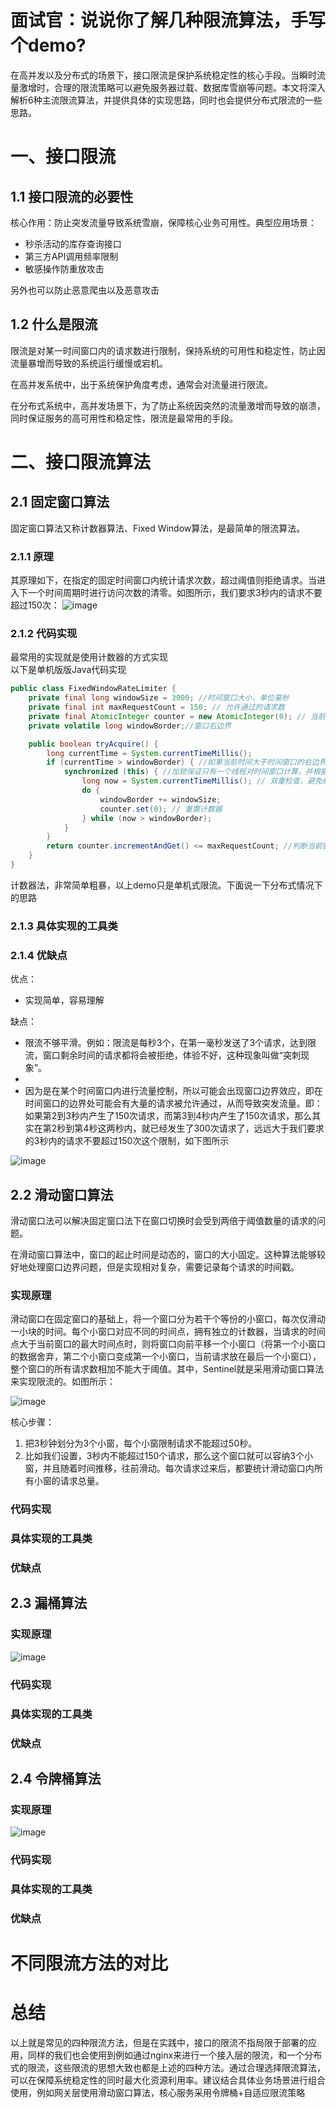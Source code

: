# 面试官：说说你了解几种限流算法，手写个demo?

在高并发以及分布式的场景下，接口限流是保护系统稳定性的核心手段。当瞬时流量激增时，合理的限流策略可以避免服务器过载、数据库雪崩等问题。本文将深入解析6种主流限流算法，并提供具体的实现思路，同时也会提供分布式限流的一些思路。
# 一、接口限流
## 1.1 接口限流的必要性
核心作用：防止突发流量导致系统雪崩，保障核心业务可用性。典型应用场景：

- 秒杀活动的库存查询接口
- 第三方API调用频率限制
- 敏感操作防重放攻击

另外也可以防止恶意爬虫以及恶意攻击
## 1.2 什么是限流
限流是对某一时间窗口内的请求数进行限制，保持系统的可用性和稳定性，防止因流量暴增而导致的系统运行缓慢或宕机。

在高并发系统中，出于系统保护角度考虑，通常会对流量进行限流。

在分布式系统中，高并发场景下，为了防止系统因突然的流量激增而导致的崩溃，同时保证服务的高可用性和稳定性，限流是最常用的手段。

# 二、接口限流算法
## 2.1 固定窗口算法
固定窗口算法又称计数器算法、Fixed Window算法，是最简单的限流算法。
### 2.1.1 原理
其原理如下，在指定的固定时间窗口内统计请求次数，超过阈值则拒绝请求。当进入下一个时间周期时进行访问次数的清零。如图所示，我们要求3秒内的请求不要超过150次：
![image](https://github.com/user-attachments/assets/d75a342f-020b-4f40-83e1-80585cc61029)
### 2.1.2 代码实现
最常用的实现就是使用计数器的方式实现                      
以下是单机版版Java代码实现
```java
public class FixedWindowRateLimiter {
    private final long windowSize = 3000; //时间窗口大小，单位毫秒
    private final int maxRequestCount = 150; // 允许通过的请求数
    private final AtomicInteger counter = new AtomicInteger(0); // 当前窗口通过的请求数，AtomicInteger保证线程安全
    private volatile long windowBorder;//窗口右边界

    public boolean tryAcquire() {
        long currentTime = System.currentTimeMillis();
        if (currentTime > windowBorder) { //如果当前时间大于时间窗口的右边界,就一直将窗口的右边界平移
            synchronized (this) { //加锁保证只有一个线程对时间窗口计算，并根据volatile的可见性将windowBorder对其他线程可见
                long now = System.currentTimeMillis(); // 双重检查，避免线程阻塞时currentTime变化产生的影响
                do {
                    windowBorder += windowSize;
                    counter.set(0); // 重置计数器
                } while (now > windowBorder);
            }
        }
        return counter.incrementAndGet() <= maxRequestCount; //判断当前窗口期内的请求数量是否超出限制并对请求数+1
    }
}
```
计数器法，非常简单粗暴，以上demo只是单机式限流。下面说一下分布式情况下的思路
### 2.1.3 具体实现的工具类
### 2.1.4 优缺点
优点：
- 实现简单，容易理解

缺点：
- 限流不够平滑。例如：限流是每秒3个，在第一毫秒发送了3个请求，达到限流，窗口剩余时间的请求都将会被拒绝，体验不好，这种现象叫做“突刺现象”。
- 
- 因为是在某个时间窗口内进行流量控制，所以可能会出现窗口边界效应，即在时间窗口的边界处可能会有大量的请求被允许通过，从而导致突发流量。即：如果第2到3秒内产生了150次请求，而第3到4秒内产生了150次请求，那么其实在第2秒到第4秒这两秒内，就已经发生了300次请求了，远远大于我们要求的3秒内的请求不要超过150次这个限制，如下图所示

![image](https://github.com/user-attachments/assets/6a5a8791-4929-41c8-9247-27de909491f7)

## 2.2 滑动窗口算法
滑动窗口法可以解决固定窗口法下在窗口切换时会受到两倍于阈值数量的请求的问题。

在滑动窗口算法中，窗口的起止时间是动态的，窗口的大小固定。这种算法能够较好地处理窗口边界问题，但是实现相对复杂，需要记录每个请求的时间戳。
### 实现原理
滑动窗口在固定窗口的基础上，将一个窗口分为若干个等份的小窗口，每次仅滑动一小块的时间。每个小窗口对应不同的时间点，拥有独立的计数器，当请求的时间点大于当前窗口的最大时间点时，则将窗口向前平移一个小窗口（将第一个小窗口的数据舍弃，第二个小窗口变成第一个小窗口，当前请求放在最后一个小窗口），整个窗口的所有请求数相加不能大于阈值。其中，Sentinel就是采用滑动窗口算法来实现限流的。如图所示：

![image](https://github.com/user-attachments/assets/8238d78e-97c5-4150-90cc-539b6f5924f3)

核心步骤：
1. 把3秒钟划分为3个小窗，每个小窗限制请求不能超过50秒。
2. 比如我们设置，3秒内不能超过150个请求，那么这个窗口就可以容纳3个小窗，并且随着时间推移，往前滑动。每次请求过来后，都要统计滑动窗口内所有小窗的请求总量。
### 代码实现
### 具体实现的工具类
### 优缺点
## 2.3 漏桶算法
### 实现原理
![image](https://github.com/user-attachments/assets/92c4e367-db48-4c50-991c-4f2a729882fc)
### 代码实现
### 具体实现的工具类
### 优缺点
## 2.4 令牌桶算法
### 实现原理
![image](https://github.com/user-attachments/assets/92c4e367-db48-4c50-991c-4f2a729882fc)
### 代码实现
### 具体实现的工具类
### 优缺点
# 不同限流方法的对比

# 总结
以上就是常见的四种限流方法，但是在实践中，接口的限流不指局限于部署的应用，同样的我们也会使用到例如通过nginx来进行一个接入层的限流，和一个分布式的限流，这些限流的思想大致也都是上述的四种方法。通过合理选择限流算法，可以在保障系统稳定性的同时最大化资源利用率。建议结合具体业务场景进行组合使用，例如网关层使用滑动窗口算法，核心服务采用令牌桶+自适应限流策略
